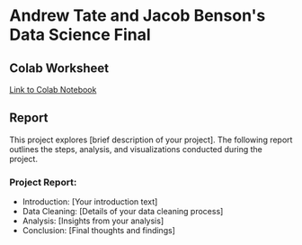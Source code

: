 <h1>Andrew Tate and Jacob Benson's Data Science Final</h1>

## Colab Worksheet
[Link to Colab Notebook](https://github.com/tater-tot25/DataScienceFinalProject/blob/main/_includes/DataScienceFinalProject.ipynb)

## Report
This project explores [brief description of your project]. The following report outlines the steps, analysis, and visualizations conducted during the project.

### Project Report:
- Introduction: [Your introduction text]
- Data Cleaning: [Details of your data cleaning process]
- Analysis: [Insights from your analysis]
- Conclusion: [Final thoughts and findings]

